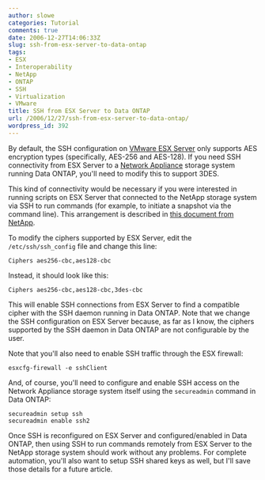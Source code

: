 ```yaml
---
author: slowe
categories: Tutorial
comments: true
date: 2006-12-27T14:06:33Z
slug: ssh-from-esx-server-to-data-ontap
tags:
- ESX
- Interoperability
- NetApp
- ONTAP
- SSH
- Virtualization
- VMware
title: SSH from ESX Server to Data ONTAP
url: /2006/12/27/ssh-from-esx-server-to-data-ontap/
wordpress_id: 392
---
```


By default, the SSH configuration on [VMware ESX Server](http://www.vmware.com/products/vi/esx/) only supports AES encryption types (specifically, AES-256 and AES-128). If you need SSH connectivity from ESX Server to a [Network Appliance](http://www.netapp.com/) storage system running Data ONTAP, you'll need to modify this to support 3DES.

This kind of connectivity would be necessary if you were interested in running scripts on ESX Server that connected to the NetApp storage system via SSH to run commands (for example, to initiate a snapshot via the command line). This arrangement is described in [this document from NetApp](http://www.netapp.com/tech_library/ftp/3393.pdf).

To modify the ciphers supported by ESX Server, edit the `/etc/ssh/ssh_config` file and change this line:

	Ciphers aes256-cbc,aes128-cbc

Instead, it should look like this:

	Ciphers aes256-cbc,aes128-cbc,3des-cbc

This will enable SSH connections from ESX Server to find a compatible cipher with the SSH daemon running in Data ONTAP. Note that we change the SSH configuration on ESX Server because, as far as I know, the ciphers supported by the SSH daemon in Data ONTAP are not configurable by the user.

Note that you'll also need to enable SSH traffic through the ESX firewall:

	esxcfg-firewall -e sshClient

And, of course, you'll need to configure and enable SSH access on the Network Appliance storage system itself using the `secureadmin` command in Data ONTAP:

	secureadmin setup ssh  
	secureadmin enable ssh2

Once SSH is reconfigured on ESX Server and configured/enabled in Data ONTAP, then using SSH to run commands remotely from ESX Server to the NetApp storage system should work without any problems. For complete automation, you'll also want to setup SSH shared keys as well, but I'll save those details for a future article.

